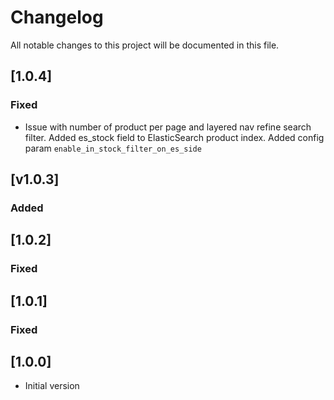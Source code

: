 # Changelog

All notable changes to this project will be documented in this file.

## [1.0.4]

### Fixed

- Issue with number of product per page and layered nav refine search filter. 
  Added es_stock field to ElasticSearch product index. Added config param `enable_in_stock_filter_on_es_side`

## [v1.0.3]

### Added


## [1.0.2]

### Fixed


## [1.0.1]

### Fixed


## [1.0.0]

- Initial version

